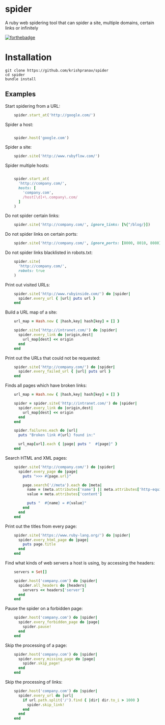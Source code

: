 # spider
A ruby web spidering tool that can spider a site, multiple domains, certain links or infinitely

[![forthebadge](https://forthebadge.com/images/badges/made-with-ruby.svg)](https://forthebadge.com)

# Installation
```
git clone https://github.com/krishpranav/spider
cd spider
bundle install
```

## Examples

Start spidering from a URL:
```rb
    spider.start_at('http://google.com/')
```

Spider a host:
```rb

    spider.host('google.com')
```

Spider a site:
```rb
    spider.site('http://www.rubyflow.com/')
```

Spider multiple hosts:
```rb

    spider.start_at(
      'http://company.com/',
      hosts: [
        'company.com',
        /host[\d]+\.company\.com/
      ]
    )
```

Do not spider certain links:
```rb
    spider.site('http://company.com/', ignore_links: [%{^/blog/}])
```

Do not spider links on certain ports:
```rb
    spider.site('http://company.com/', ignore_ports: [8000, 8010, 8080])
```

Do not spider links blacklisted in robots.txt:
```rb
    spider.site(
      'http://company.com/',
      robots: true
    )
```

Print out visited URLs:
```rb
    spider.site('http://www.rubyinside.com/') do |spider|
      spider.every_url { |url| puts url }
    end
```

Build a URL map of a site:
```rb
    url_map = Hash.new { |hash,key| hash[key] = [] }

    spider.site('http://intranet.com/') do |spider|
      spider.every_link do |origin,dest|
        url_map[dest] << origin
      end
    end
```

Print out the URLs that could not be requested:
```rb
    spider.site('http://company.com/') do |spider|
      spider.every_failed_url { |url| puts url }
    end
```

Finds all pages which have broken links:
```rb
    url_map = Hash.new { |hash,key| hash[key] = [] }

    spider = spider.site('http://intranet.com/') do |spider|
      spider.every_link do |origin,dest|
        url_map[dest] << origin
      end
    end

    spider.failures.each do |url|
      puts "Broken link #{url} found in:"

      url_map[url].each { |page| puts "  #{page}" }
    end
```

Search HTML and XML pages:
```rb
    spider.site('http://company.com/') do |spider|
      spider.every_page do |page|
        puts ">>> #{page.url}"

        page.search('//meta').each do |meta|
          name = (meta.attributes['name'] || meta.attributes['http-equiv'])
          value = meta.attributes['content']

          puts "  #{name} = #{value}"
        end
      end
    end
```

Print out the titles from every page:
```rb
    spider.site('https://www.ruby-lang.org/') do |spider|
      spider.every_html_page do |page|
        puts page.title
      end
    end
```

Find what kinds of web servers a host is using, by accessing the headers:
```rb
    servers = Set[]

    spider.host('company.com') do |spider|
      spider.all_headers do |headers|
        servers << headers['server']
      end
    end
```

Pause the spider on a forbidden page:
```rb
    spider.host('company.com') do |spider|
      spider.every_forbidden_page do |page|
        spider.pause!
      end
    end
```

Skip the processing of a page:
```rb
    spider.host('company.com') do |spider|
      spider.every_missing_page do |page|
        spider.skip_page!
      end
    end
```

Skip the processing of links:
```rb
    spider.host('company.com') do |spider|
      spider.every_url do |url|
        if url.path.split('/').find { |dir| dir.to_i > 1000 }
          spider.skip_link!
        end
      end
    end
```
